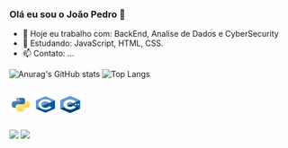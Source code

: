 ### Olá eu sou o João Pedro 👋

- 🔭 Hoje eu trabalho com: BackEnd, Analise de Dados e CyberSecurity
- 🌱 Estudando: JavaScript, HTML, CSS.
- 📫 Contato: ...

![Anurag's GitHub stats](https://github-readme-stats.vercel.app/api?username=PCzim&show_icons=true&theme=transparent) 
![Top Langs](https://github-readme-stats.vercel.app/api/top-langs/?username=PCzim&layout=compact&theme=transparent)

<div style="display: inline_block"><br>
  <img align="center" alt="Rafa-Python" height="30" width="40" src="https://raw.githubusercontent.com/devicons/devicon/master/icons/python/python-original.svg">
  <img align="center" alt="Rafa-Python" height="30" width="40" src="https://raw.githubusercontent.com/devicons/devicon/master/icons/c/c-original.svg">
  <img align="center" alt="Rafa-Python" height="30" width="40" src="https://raw.githubusercontent.com/devicons/devicon/master/icons/cplusplus/cplusplus-original.svg">
</div>

##
 
<div> 
<a href = "mailto:"><img src="https://img.shields.io/badge/-Gmail-%23333?style=for-the-badge&logo=gmail&logoColor=white" target="_blank"></a>
<a href="https://www.linkedin.com/in/joao-pedro-correia-48343a238/" target="_blank"><img src="https://img.shields.io/badge/-LinkedIn-%230077B5?style=for-the-badge&logo=linkedin&logoColor=white" target="_blank"></a> 
  
</div>
